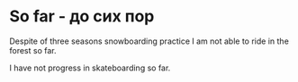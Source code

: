 # So far - до сих пор

Despite of three seasons snowboarding practice I am not able to ride in the forest so far.

I have not progress in skateboarding so far.
